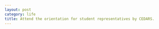 ```yaml
---
layout: post
category: life
title: Attend the orientation for student representatives by CEDARS.
---
```





